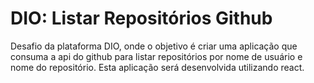 <h1>DIO: Listar Repositórios Github</h1>

<p>Desafio da plataforma DIO, onde o objetivo é criar uma aplicação que consuma a api do github para listar repositórios por nome de usuário e nome do repositório. Esta aplicação será desenvolvida utilizando react.</p>
